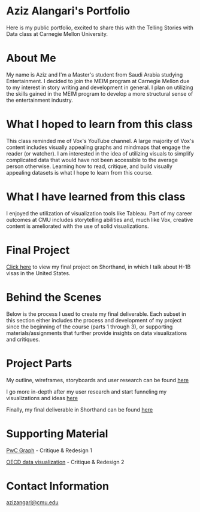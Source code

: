 # Aziz Alangari's Portfolio
Here is my public portfolio, excited to share this with the Telling Stories with Data class at Carnegie Mellon University.

# About Me
My name is Aziz and I'm a Master's student from Saudi Arabia studying Entertainment. I decided to join the MEIM program at Carnegie Mellon due to my interest in story writing and development in general. I plan on utilizing the skills gained in the MEIM program to develop a more structural sense of the entertainment industry. 

# What I hoped to learn from this class
This class reminded me of Vox's YouTube channel. A large majority of Vox's content includes visually appealing graphs and mindmaps that engage the reader (or watcher). I am interested in the idea of utilizing visuals to simplify complicated data that would have not been accessible to the average person otherwise. Learning how to read, critique, and build visually appealing datasets is what I hope to learn from this course.

# What I have learned from this class
I enjoyed the utilization of visualization tools like Tableau. Part of my career outcomes at CMU includes storytelling abilities and, much like Vox, creative content is ameliorated with the use of solid visualizations. 

# Final Project
[Click here](https://carnegiemellon.shorthandstories.com/azizangari/index.html) to view my final project on Shorthand, in which I talk about H-1B visas in the United States.

# Behind the Scenes 
Below is the process I used to create my final deliverable. Each subset in this section either includes the process and development of my project since the beginning of the course (parts 1 through 3), or supporting materials/assignments that further provide insights on data visualizations and critiques.

# Project Parts

My outline, wireframes, storyboards and user research can be found [here](https://azizaangari.github.io/AzizData/azizpart2)

I go more in-depth after my user research and start funneling my visualizations and ideas [here](https://azizaangari.github.io/AzizData/part_three)

Finally, my final deliverable in Shorthand can be found [here](https://carnegiemellon.shorthandstories.com/azizangari/index.html)

# Supporting Material

[PwC Graph](https://azizaangari.github.io/AzizData/datavis1) - Critique & Redesign 1

[OECD data visualization](https://azizaangari.github.io/AzizData/datavis2) - Critique & Redesign 2

# Contact Information

azizangari@cmu.edu

